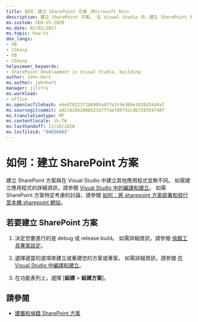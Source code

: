 ```yaml
---
title: 如何：建立 SharePoint 方案 |Microsoft Docs
description: 建立 SharePoint 方案。 在 Visual Studio 中，建立 SharePoint 方案與建立其他應用程式不同。
ms.custom: SEO-VS-2020
ms.date: 02/02/2017
ms.topic: how-to
dev_langs:
- VB
- CSharp
- VB
- CSharp
helpviewer_keywords:
- SharePoint development in Visual Studio, building
author: John-Hart
ms.author: johnhart
manager: jillfra
ms.workload:
- office
ms.openlocfilehash: e4e878221f3b6989a87fa3c9e36be1018d34d4af
ms.sourcegitcommit: ad2c820b280b523a7f7aef89742cdb719354748f
ms.translationtype: MT
ms.contentlocale: zh-TW
ms.lasthandoff: 11/18/2020
ms.locfileid: "94850685"
---
```

# <a name="how-to-build-sharepoint-solutions"></a>如何：建立 SharePoint 方案

建立 SharePoint 方案與在 Visual Studio 中建立其他應用程式並無不同。 如需建立應用程式的詳細資訊，請參閱 [Visual Studio 中的編譯和建立](../ide/compiling-and-building-in-visual-studio.md)。 如需 SharePoint 方案特定考慮的討論，請參閱 [如何：將 sharepoint 方案部署和發行至本機 sharepoint 網站](../sharepoint/how-to-deploy-and-publish-a-sharepoint-solution-to-a-local-sharepoint-site.md)。

## <a name="to-build-sharepoint-solutions"></a>若要建立 SharePoint 方案

1. 決定您要進行的是 debug 或 release build。 如需詳細資訊，請參閱 [偵錯工具專案設定](../debugger/debugger-project-settings.md)。

2. 選擇適當的選項來建立或重建您的方案或專案。 如需詳細資訊，請參閱 [在 Visual Studio 中編譯和建立](../ide/compiling-and-building-in-visual-studio.md)。

3. 在功能表列上，選擇 [**組建**  >  **組建方案**]。

## <a name="see-also"></a>請參閱

- [建置和偵錯 SharePoint 方案](../sharepoint/building-and-debugging-sharepoint-solutions.md)

